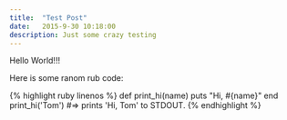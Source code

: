 ```yaml
---
title:  "Test Post"
date:   2015-9-30 10:18:00
description: Just some crazy testing
---
```


Hello World!!!

Here is some ranom rub code:

{% highlight ruby linenos %}
def print_hi(name)
  puts "Hi, #{name}"
end
print_hi('Tom')
#=> prints 'Hi, Tom' to STDOUT.
{% endhighlight %}


